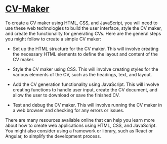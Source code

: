 # [CV-Maker](https://musharafali07.github.io/CV-Maker-/)
To create a CV maker using HTML, CSS, and JavaScript, you will need to use these web technologies to build the user interface, style the CV maker, and create the functionality for generating CVs. Here are the general steps you might follow to create a simple CV maker:

- Set up the HTML structure for the CV maker. This will involve creating the necessary HTML elements to define the layout and content of the CV maker.

- Style the CV maker using CSS. This will involve creating styles for the various elements of the CV, such as the headings, text, and layout.

- Add the CV generation functionality using JavaScript. This will involve creating functions to handle user input, create the CV document, and allow the user to download or save the finished CV.

- Test and debug the CV maker. This will involve running the CV maker in a web browser and checking for any errors or issues.

There are many resources available online that can help you learn more about how to create web applications using HTML, CSS, and JavaScript. You might also consider using a framework or library, such as React or Angular, to simplify the development process.

